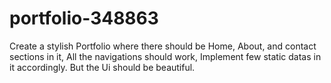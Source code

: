 # portfolio-348863
Create a stylish Portfolio where there should be Home, About, and contact sections in it, All the navigations should work, Implement few static datas in it accordingly. But the Ui should be beautiful.
